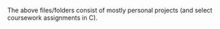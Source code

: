 The above files/folders consist of mostly personal projects (and select coursework assignments in C). 

